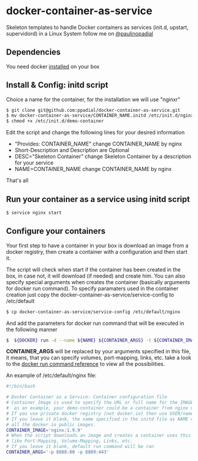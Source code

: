 # docker-container-as-service
Skeleton templates to handle Docker containers as services (init.d, upstart, supervidord) in a Linux System
follow me on [@paulinopadial](http://twitter.com/paulinopadial)
## Dependencies
You need docker [installed](https://docs.docker.com/engine/installation/) on your box

## Install & Config: initd script
Choice a name for the container, for the installation we will use "nginxr"
```sh
$ git clone git@github.com:ppadial/docker-container-as-service.git
$ mv docker-container-as-service/CONTAINER_NAME.initd /etc/init.d/nginx
$ chmod +x /etc/init.d/demo-container
```
Edit the script and change the following lines for your desired information
* "Provides:     CONTAINER_NAME" change CONTAINER_NAME by nginx
* Short-Description and Description are Optional
* DESC="Skeleton Container" change Skeleton Container by a description for your service
* NAME=CONTAINER_NAME change CONTAINER_NAME by nginx

That's all

## Run your container as a service using initd script
```sh
$ service nginx start
```

## Configure your containers
Your first step to have a container in your box is download an image from a docker registry, then create a container with a configuration and then start it.

The script will check when start if the container has been created in the box, in case not, it will download (if needed) and create him. You can also specify special arguments when creates the container (basically arguments for docker run command).
To specify paramaters used in the container creation just copy the docker-container-as-service/service-config to /etc/default
```sh
$ cp docker-container-as-service/service-config /etc/default/nginx
```
And add the parameters for docker run command that will be executed in the following manner
```sh
$  ${DOCKER} run -d --name ${NAME} ${CONTAINER_ARGS} -t ${CONTAINER_IMAGE_NAME}
```
**CONTAINER_ARGS** will be replaced by your arguments specified in this file, it means, that you can specify volumes, port-mapping, links, etc. take a look to the [docker run command reference](https://docs.docker.com/engine/reference/run/) to view all the possibilities.

An example of /etc/default/nginx file:
```sh
#!/bin/bash

# Docker Container as a Service: Container configuration file
# Container Image is used to specify the URL or full name for the IMAGE
#  as an example, your demo-container could be a container from nginx docker image.
# If you use private docker registry (not docker.io) then use USER/name like ppadial/demo-container
# If you leave it blank, the name specified in the initd file as NAME var will be used. It will work for
# all the docker.io public images.
CONTAINER_IMAGE='nginx:1.9.9'
# When the script downloads an image and creates a container uses this args to specify additional configuration
# like Port-Mapping, Volume-Mapping, Links, etc. 
# If you leave it blank, default run command will be ran
CONTAINER_ARGS='-p 8888:80 -p 8889:443'
